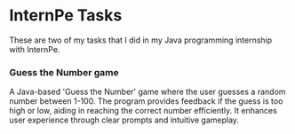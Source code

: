 # InternPe Tasks
<p>These are two of my tasks that I did in my Java programming internship with InternPe.</p>

### Guess the Number game
<p>A Java-based 'Guess the Number' game where the user guesses a random number between 1-100. The program provides feedback if the guess is too high or low, aiding in reaching the correct number efficiently. It enhances user experience through clear prompts and intuitive gameplay.</p>

